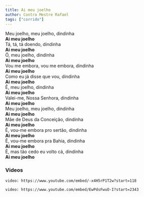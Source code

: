 ```yaml
---
title: Ai meu joelho
author: Contra Mestre Rafael
tags: ["corrido"]
---
```


Meu joelho, meu joelho, dindinha  
**Ai meu joelho**  
Tá, tá, tá doendo, dindinha  
**Ai meu joelho**  
Ô, meu joelho, dindinha  
**Ai meu joelho**  
Vou me embora, vou me embora, dindinha  
**Ai meu joelho**  
Como eu já disse que vou, dindinha  
**Ai meu joelho**  
Ê, meu joelho, dindinha  
**Ai meu joelho**  
Valei-me, Nossa Senhora, dindinha  
**Ai meu joelho**  
Meu joelho, meu joelho, dindinha  
**Ai meu joelho**  
Mãe de Deus da Conceição, dindinha  
**Ai meu joelho**  
Ê, vou-me embora pro sertão, dindinha  
**Ai meu joelho**  
Ê, vou-me embora pra Bahia, dindinha  
**Ai meu joelho**  
Ê, mas tão cedo eu volto cá, dindinha  
**Ai meu joelho**

### Videos

`video: https://www.youtube.com/embed/-x4H5rP1T2w?start=118`

`video: https://www.youtube.com/embed/EwPdsFwuO-I?start=2343`
